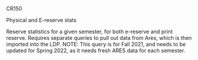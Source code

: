 CR150

Physical and E-reserve stats

Reserve statistics for a given semester, for both e-reserve and print reserve. Requires separate queries to pull out data from Ares, which is then imported into the LDP.
NOTE: This query is for Fall 2021, and needs to be updated for Spring 2022, as it needs fresh ARES data for each semester.
